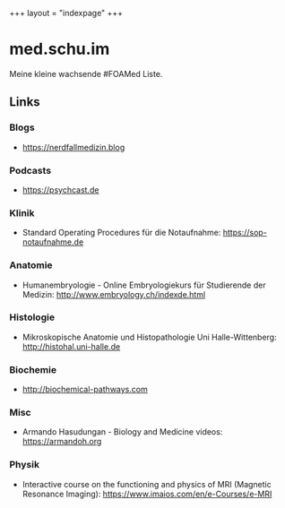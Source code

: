 +++
layout = "indexpage"
+++

# med.schu.im

Meine kleine wachsende #FOAMed Liste.

## Links

### Blogs

* https://nerdfallmedizin.blog

### Podcasts

* https://psychcast.de

### Klinik

* Standard Operating Procedures für die Notaufnahme: https://sop-notaufnahme.de

### Anatomie

* Humanembryologie - Online Embryologiekurs für Studierende der Medizin: http://www.embryology.ch/indexde.html

### Histologie

* Mikroskopische Anatomie und Histopathologie Uni Halle-Wittenberg: http://histohal.uni-halle.de

### Biochemie

* http://biochemical-pathways.com

### Misc

* Armando Hasudungan - Biology and Medicine videos: https://armandoh.org

### Physik

* Interactive course on the functioning and physics of MRI (Magnetic Resonance Imaging): https://www.imaios.com/en/e-Courses/e-MRI
